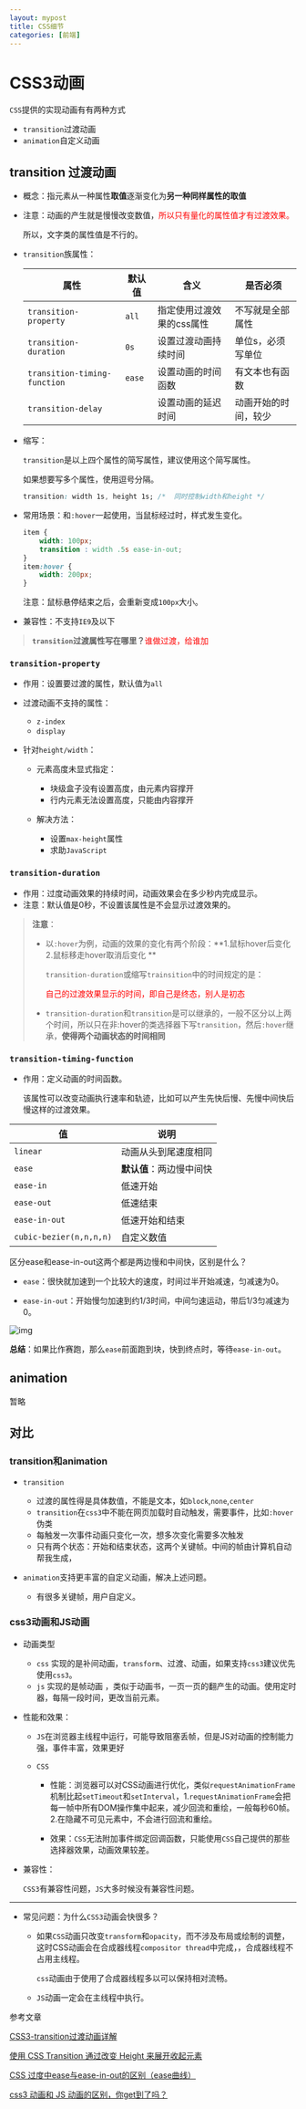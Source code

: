 ```yaml
---
layout: mypost
title: CSS细节
categories: [前端]
---
```


# CSS3动画

`CSS`提供的实现动画有有两种方式

- `transition`过渡动画
- `animation`自定义动画

## transition 过渡动画

- 概念：指元素从一种属性**取值**逐渐变化为**另一种同样属性的取值**

- 注意：动画的产生就是慢慢改变数值，<font color=red>所以只有量化的属性值才有过渡效果。</font>

  所以，文字类的属性值是不行的。

- `transition`族属性：

  | 属性                         | 默认值 | 含义                      | 是否必须             |
  | ---------------------------- | ------ | ------------------------- | -------------------- |
  | `transition-property`        | `all`  | 指定使用过渡效果的css属性 | 不写就是全部属性     |
  | `transition-duration`        | `0s`   | 设置过渡动画持续时间      | 单位s，必须写单位    |
  | `transition-timing-function` | `ease` | 设置动画的时间函数        | 有文本也有函数       |
  | `transition-delay`           |        | 设置动画的延迟时间        | 动画开始的时间，较少 |

- 缩写：

  `transition`是以上四个属性的简写属性，建议使用这个简写属性。

  如果想要写多个属性，使用逗号分隔。

  ```css
  transition: width 1s, height 1s; /*  同时控制width和height */ 
  ```

- 常用场景：和`:hover`一起使用，当鼠标经过时，样式发生变化。

  ```css
  item {
      width: 100px;
      transition : width .5s ease-in-out;
  }
  item:hover {
      width: 200px;
  }
  ```

  注意：鼠标悬停结束之后，会重新变成`100px`大小。

- 兼容性：不支持`IE9`及以下

> **`transition`过渡属性写在哪里？**<font color=red>谁做过渡，给谁加</font>

### `transition-property`

- 作用：设置要过渡的属性，默认值为`all`
- 过渡动画不支持的属性：
  - `z-index`
  - `display`

- 针对`height/width`：

  - 元素高度未显式指定：
    - 块级盒子没有设置高度，由元素内容撑开
    - 行内元素无法设置高度，只能由内容撑开

  - 解决方法：
    - 设置`max-height`属性
    - 求助`JavaScript`




### `transition-duration`

- 作用：过度动画效果的持续时间，动画效果会在多少秒内完成显示。
- 注意：默认值是0秒，不设置该属性是不会显示过渡效果的。

> **注意**：
>
> - 以`:hover`为例，动画的效果的变化有两个阶段：**1.鼠标hover后变化  2.鼠标移走hover取消后变化 **
>
>   `transition-duration`或缩写`trainsition`中的时间规定的是：
>
>   <font color=red>自己的过渡效果显示的时间，即自己是终态，别人是初态</font>
>
> - `transition-duration`和`transition`是可以继承的，一般不区分以上两个时间，所以只在非:hover的类选择器下写`transition`，然后`:hover`继承，**使得两个动画状态的时间相同**

### `transition-timing-function`

- 作用：定义动画的时间函数。

  该属性可以改变动画执行速率和轨迹，比如可以产生先快后慢、先慢中间快后慢这样的过渡效果。

| 值                      | 说明                     |
| ----------------------- | ------------------------ |
| `linear`                | 动画从头到尾速度相同     |
| `ease`                  | **默认值**：两边慢中间快 |
| `ease-in`               | 低速开始                 |
| `ease-out`              | 低速结束                 |
| `ease-in-out`           | 低速开始和结束           |
| `cubic-bezier(n,n,n,n)` | 自定义数值               |

区分ease和ease-in-out这两个都是两边慢和中间快，区别是什么？

- `ease`：很快就加速到一个比较大的速度，时间过半开始减速，匀减速为0。

- `ease-in-out`：开始慢匀加速到约1/3时间，中间匀速运动，带后1/3匀减速为0。

![img](https://img-blog.csdnimg.cn/20210513174300643.gif)

**总结**：如果比作赛跑，那么`ease`前面跑到块，快到终点时，等待`ease-in-out`。

## animation

暂略

## 对比

### transition和animation

- `transition`
  - 过渡的属性得是具体数值，不能是文本，如`block`,`none`,`center`
  - `transition`在`css3`中不能在网页加载时自动触发，需要事件，比如`:hover`伪类
  - 每触发一次事件动画只变化一次，想多次变化需要多次触发
  - 只有两个状态：开始和结束状态，这两个关键帧。中间的帧由计算机自动帮我生成，

- `animation`支持更丰富的自定义动画，解决上述问题。
  - 有很多关键帧，用户自定义。

### css3动画和JS动画

- 动画类型
  - `css` 实现的是补间动画，`transform`、过渡、动画，如果支持`css3`建议优先使用`css3`。
  - `js`  实现的是帧动画 ，类似于动画书，一页一页的翻产生的动画。使用定时器，每隔一段时间，更改当前元素。

- 性能和效果：

  - `JS`在浏览器主线程中运行，可能导致阻塞丢帧，但是JS对动画的控制能力强，事件丰富，效果更好

  - `CSS`

    - 性能：浏览器可以对CSS动画进行优化，类似`requestAnimationFrame`机制比起`setTimeout`和`setInterval`，1.`requestAnimationFrame`会把每一帧中所有DOM操作集中起来，减少回流和重绘，一般每秒60帧。2.在隐藏不可见元素中，不会进行回流和重绘。

    - 效果：`CSS`无法附加事件绑定回调函数，只能使用`CSS`自己提供的那些选择器效果，动画效果较差。

- 兼容性：

  `CSS3`有兼容性问题，`JS`大多时候没有兼容性问题。

---

- 常见问题：为什么`CSS3`动画会快很多？

  - 如果`CSS`动画只改变`transform`和`opacity`，而不涉及布局或绘制的调整，这时CSS动画会在合成器线程`compositor thread`中完成，，合成器线程不占用主线程。

    `css`动画由于使用了合成器线程多以可以保持相对流畅。

  - `JS`动画一定会在主线程中执行。

参考文章

[CSS3-transition过渡动画详解](https://juejin.cn/post/6970885478967050254?searchId=20230926093015F167BBFC8FCF3951ACD7)

[使用 CSS Transition 通过改变 Height 来展开收起元素](https://juejin.cn/post/6992845192961196062)

[CSS 过度中ease与ease-in-out的区别（ease曲线）](https://blog.csdn.net/u011143548/article/details/116756769)

[css3 动画和 JS 动画的区别，你get到了吗？](https://www.bilibili.com/video/BV1DL411c7hK/?spm_id_from=333.337.search-card.all.click&vd_source=dde2f4dd432156027fedf9b1734ba705)

